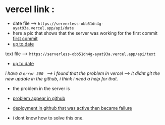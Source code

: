 # vercel link : 

- date file --> `https://serverless-obb51dn4g-ayat93a.vercel.app/api/date`
- here a pic that shows that the server was working for the first commit [first commit](./Images/first_commit.PNG)
-  [up to date](./Images/up_to_date_date.PNG)


text file --> `https://serverless-obb51dn4g-ayat93a.vercel.app/api/text`
- [up to date](./Images/up_to_date_text.PNG)

*i have a `error 500 ` --> i found that the problem in vercel --> it didnt git the new update in the github, i think i need a help for that.*

- the problem in the server is 
- [problem appear in github](./Images/the_problem.PNG)
- [deployment in github that was active then became failure](./Images/github.PNG)

- i dont know how to solve this one. 